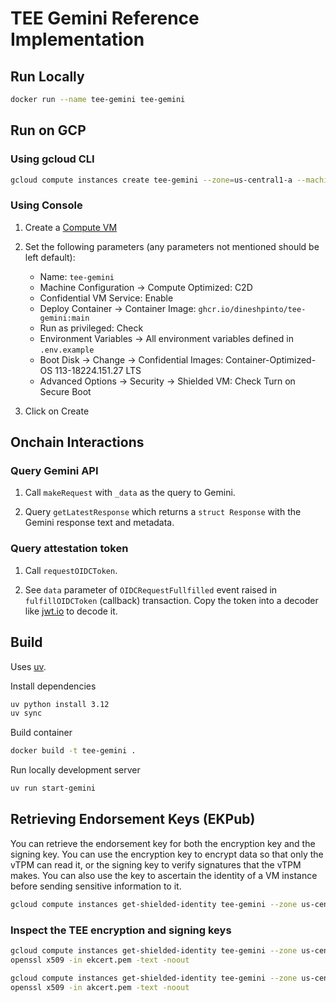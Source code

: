# TEE Gemini Reference Implementation

## Run Locally

```bash
docker run --name tee-gemini tee-gemini
```

## Run on GCP

### Using gcloud CLI

```bash
gcloud compute instances create tee-gemini --zone=us-central1-a --machine-type=c2d-standard-2 --scopes=cloud-platform --image=cos-113-18244-151-27 --image-project=ghcr.io/dineshpinto/tee-gemini:main --shielded-secure-boot --shielded-vtpm --shielded-integrity-monitoring
```

### Using Console

1. Create a [Compute VM](https://console.cloud.google.com/compute/instancesAdd)
2. Set the following parameters (any parameters not mentioned should be left default):

   - Name: `tee-gemini`
   - Machine Configuration -> Compute Optimized: C2D
   - Confidential VM Service: Enable
   - Deploy Container -> Container Image: `ghcr.io/dineshpinto/tee-gemini:main`
   - Run as privileged: Check
   - Environment Variables -> All environment variables defined in `.env.example`
   - Boot Disk -> Change -> Confidential Images: Container-Optimized-OS 113-18224.151.27 LTS
   - Advanced Options -> Security -> Shielded VM: Check Turn on Secure Boot

3. Click on Create

## Onchain Interactions

### Query Gemini API

1. Call `makeRequest` with `_data` as the query to Gemini.

2. Query `getLatestResponse` which returns a `struct Response` with the Gemini response text and metadata.

### Query attestation token

1. Call `requestOIDCToken`.

2. See `data` parameter of `OIDCRequestFullfilled` event raised in `fulfillOIDCToken` (callback) transaction. Copy the token into a decoder like [jwt.io](https://jwt.io/) to decode it.

## Build

Uses [uv](https://docs.astral.sh/uv/).

Install dependencies

```bash
uv python install 3.12
uv sync
```

Build container

```bash
docker build -t tee-gemini .
```

Run locally development server

```bash
uv run start-gemini
```

## Retrieving Endorsement Keys (EKPub)

You can retrieve the endorsement key for both the encryption key and the signing key. You can use the encryption key to encrypt data so that only the vTPM can read it, or the signing key to verify signatures that the vTPM makes. You can also use the key to ascertain the identity of a VM instance before sending sensitive information to it.

```bash
gcloud compute instances get-shielded-identity tee-gemini --zone us-central1-a
```

### Inspect the TEE encryption and signing keys

```bash
gcloud compute instances get-shielded-identity tee-gemini --zone us-central1-a --format=json | jq -r '.encryptionKey.ekCert' > ekcert.pem
openssl x509 -in ekcert.pem -text -noout
```

```bash
gcloud compute instances get-shielded-identity tee-gemini --zone us-central1-a --format=json | jq -r '.signingKey.ekCert' > akcert.pem
openssl x509 -in akcert.pem -text -noout
```
